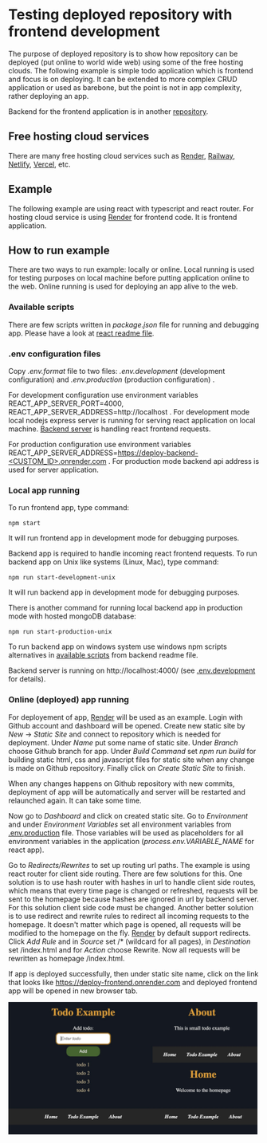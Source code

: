 # Testing deployed repository with frontend development

The purpose of deployed repository is to show how repository can be deployed (put online to world wide web) using some of the free hosting clouds. The following example is simple todo application which is frontend and focus is on deploying. It can be extended to more complex CRUD application or used as barebone, but the point is not in app complexity, rather deploying an app.

Backend for the frontend application is in another [repository](https://github.com/pancogit/deploy-backend).

## Free hosting cloud services

There are many free hosting cloud services such as [Render](https://render.com/), [Railway](https://railway.app/), [Netlify](https://www.netlify.com/), [Vercel](https://vercel.com/), etc.

## Example

The following example are using react with typescript and react router. For hosting cloud service is using [Render](https://render.com/) for frontend code. It is frontend application.

## How to run example

There are two ways to run example: locally or online. Local running is used for testing purposes on local machine before putting application online to the web. Online running is used for deploying an app alive to the web.

### Available scripts

There are few scripts written in _package.json_ file for running and debugging app. Please have a look at [react readme file](README_React.md).

### .env configuration files

Copy _.env.format_ file to two files: _.env.development_ (development configuration) and _.env.production_ (production configuration) .

For development configuration use environment variables REACT_APP_SERVER_PORT=4000, REACT_APP_SERVER_ADDRESS=http://localhost . For development mode local nodejs express server is running for serving react application on local machine. [Backend server](https://github.com/pancogit/deploy-backend) is handling react frontend requests.

For production configuration use environment variables REACT_APP_SERVER_ADDRESS=[https://deploy-backend-<CUSTOM_ID>.onrender.com](https://deploy-backend-<CUSTOM_ID>.onrender.com) . For production mode backend api address is used for server application.

### Local app running

To run frontend app, type command:

```shell
npm start
```

It will run frontend app in development mode for debugging purposes.

Backend app is required to handle incoming react frontend requests. To run backend app on Unix like systems (Linux, Mac), type command:

```shell
npm run start-development-unix
```

It will run backend app in development mode for debugging purposes.

There is another command for running local backend app in production mode with hosted mongoDB database:

```shell
npm run start-production-unix
```

To run backend app on windows system use windows npm scripts alternatives in [available scripts](https://github.com/pancogit/deploy-backend/blob/main/README.md#available-scripts) from backend readme file.

Backend server is running on http://localhost:4000/ (see [.env.development](#env-configuration-files) for details).

### Online (deployed) app running

For deployement of app, [Render](https://render.com/) will be used as an example. Login with Github account and dashboard will be opened. Create new static site by _New_ -> _Static Site_ and connect to repository which is needed for deployment. Under _Name_ put some name of static site. Under _Branch_ choose Github branch for app. Under _Build Command_ set _npm run build_ for building static html, css and javascript files for static site when any change is made on Github repository. Finally click on _Create Static Site_ to finish.

When any changes happens on Github repository with new commits, deployment of app will be automatically and server will be restarted and relaunched again. It can take some time.

Now go to _Dashboard_ and click on created static site. Go to _Environment_ and under _Environment Variables_ set all environment variables from [.env.production](#env-configuration-files) file. Those variables will be used as placeholders for all environment variables in the application (_process.env.VARIABLE_NAME_ for react app).

Go to _Redirects/Rewrites_ to set up routing url paths. The example is using react router for client side routing. There are few solutions for this. One solution is to use hash router with hashes in url to handle client side routes, which means that every time page is changed or refreshed, requests will be sent to the homepage because hashes are ignored in url by backend server. For this solution client side code must be changed. Another better solution is to use redirect and rewrite rules to redirect all incoming requests to the homepage. It doesn't matter which page is opened, all requests will be modified to the homepage on the fly. [Render](https://render.com/) by default support redirects. Click _Add Rule_ and in _Source_ set /\* (wildcard for all pages), in _Destination_ set /index.html and for _Action_ choose Rewrite. Now all requests will be rewritten as homepage /index.html.

If app is deployed successfully, then under static site name, click on the link that looks like https://deploy-frontend.onrender.com and deployed frontend app will be opened in new browser tab.

<img src="./documentation/images/example.jpg" alt="Example pictures" width="500"/>
